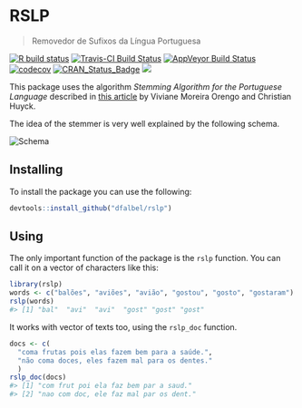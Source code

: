 
<!-- README.md is generated from README.Rmd. Please edit that file -->

# RSLP

> Removedor de Sufixos da Língua Portuguesa

[![R build
status](https://github.com/dfalbel/rslp/workflows/R-CMD-check/badge.svg)](https://github.com/dfalbel/rslp/actions)
[![Travis-CI Build
Status](https://travis-ci.org/dfalbel/rslp.svg?branch=master)](https://travis-ci.org/dfalbel/rslp)
[![AppVeyor Build
Status](https://ci.appveyor.com/api/projects/status/github/dfalbel/rslp?branch=master&svg=true)](https://ci.appveyor.com/project/dfalbel/rslp)
[![codecov](https://codecov.io/gh/dfalbel/rslp/branch/master/graph/badge.svg)](https://codecov.io/gh/dfalbel/rslp)
[![CRAN\_Status\_Badge](http://www.r-pkg.org/badges/version/rslp)](https://cran.r-project.org/package=rslp)
[![](http://cranlogs.r-pkg.org/badges/rslp)](http://cran.r-project.org/web/packages/rslp/index.html)

This package uses the algorithm *Stemming Algorithm for the Portuguese
Language* described in [this
article](http://doi.ieeecomputersociety.org/10.1109/SPIRE.2001.10024) by
Viviane Moreira Orengo and Christian Huyck.

The idea of the stemmer is very well explained by the following schema.

![Schema](https://raw.githubusercontent.com/dfalbel/rslp/master/README-schema.PNG)

## Installing

To install the package you can use the following:

``` r
devtools::install_github("dfalbel/rslp")
```

## Using

The only important function of the package is the `rslp` function. You
can call it on a vector of characters like this:

``` r
library(rslp)
words <- c("balões", "aviões", "avião", "gostou", "gosto", "gostaram")
rslp(words)
#> [1] "bal"  "avi"  "avi"  "gost" "gost" "gost"
```

It works with vector of texts too, using the `rslp_doc` function.

``` r
docs <- c(
  "coma frutas pois elas fazem bem para a saúde.",
  "não coma doces, eles fazem mal para os dentes."
  )
rslp_doc(docs)
#> [1] "com frut poi ela faz bem par a saud." 
#> [2] "nao com doc, ele faz mal par os dent."
```
